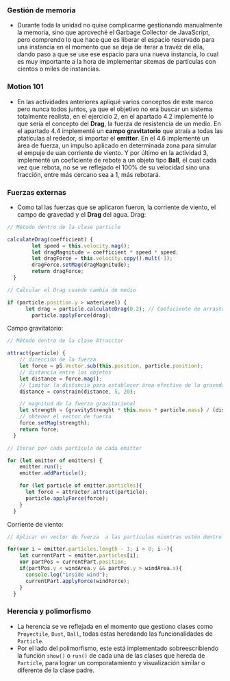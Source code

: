 ### Gestión de memoria
- Durante toda la unidad no quise complicarme gestionando manualmente la memoria, sino que aproveché el Garbage Collector de JavaScript, pero comprendo lo que hace que es liberar el espacio reservado para una instancia en el momento que se deja de iterar a travéz de ella, dando paso a que se use ese espacio para una nueva instancia, lo cual es muy importante a la hora de implementar sitemas de partículas con cientos o miles de instancias.

### Motion 101
- En las actividades anteriores apliqué varios conceptos de este marco pero nunca todos juntos, ya que el objetivo no era buscar un sistema totalmente realista, en el ejercicio 2, en el apartado 4.2 implementé lo que sería el concepto del **Drag**, la fuerza de resistencia de un medio. En el apartado 4.4 implementé un **campo gravitatorio** que atraía a todas las ptatículas al rededor, si importar el **emitter**. En el 4.6 implementé un área de fuerza, un impulso aplicado en determinada zona para simular el empuje de uan corriente de viento. Y por último en la actividad 3, implementé un coeficiente de rebote a un objeto tipo **Ball**, el cual cada vez que rebota, no se ve reflejado el 100% de su velocidad sino una fracción, entre más cercano sea a 1, más rebotará.

### Fuerzas externas
- Como tal las fuerzas que se aplicaron fueron, la corriente de viento, el campo de gravedad y el **Drag** del agua.
Drag:
```js
// Método dentro de la clase particle

calculateDrag(coefficient) {
        let speed = this.velocity.mag();
        let dragMagnitude = coefficient * speed * speed;
        let dragForce = this.velocity.copy().mult(-1);
        dragForce.setMag(dragMagnitude);
        return dragForce;
  }

// Calcular el Drag cuando cambia de medio

if (particle.position.y > waterLevel) {
      let drag = particle.calculateDrag(0.2); // Coeficiente de arrastre
        particle.applyForce(drag);
```

Campo gravitatorio:
```js
// Método dentro de la clase Atracctor

attract(particle) {
    // dirección de la fuerza
    let force = p5.Vector.sub(this.position, particle.position);
    // distancia entre los objetos
    let distance = force.mag();
    // limitar la distancia para establecer área efectiva de la gravedad
    distance = constrain(distance, 5, 20);

    // magnitud de la fuerza gravitacional
    let strength = (gravityStrenght * this.mass * particle.mass) / (distance * distance);
    // obtener el vector de fuerza
    force.setMag(strength);
    return force;
  }

// Iterar por cada partícula de cada emitter

for (let emitter of emitters) {
    emitter.run();
    emitter.addParticle();

    for (let particle of emitter.particles){
      let force = attractor.attract(particle);
      particle.applyForce(force);
    }
  }
```

Corriente de viento:
```js
// Aplicar un vector de fuerza  a las partículas mientras estén dentro de un área determinada

for(var i = emitter.particles.length - 1; i > 0; i--){
    let currentPart = emitter.particles[i];
    var partPos = currentPart.position;
    if(partPos.y < windArea.y && partPos.y > windArea.x){
      console.log("inside wind");
      currentPart.applyForce(windForce);
    }
  }
```

### Herencia y polimorfismo
- La herencia se ve reflejada en el momento que gestiono clases como ```Proyectile```, ```Dust```, ```Ball```, todas estas heredando las funcionalidades de ```Particle```.
- Por el lado del polimorfismo, este está implementado sobreescribiendo la función ```show()``` o ```run()``` de cada una de las clases que hereda de ```Particle```, para lograr un comporatamiento y visualización similar o diferente de la clase padre. 
